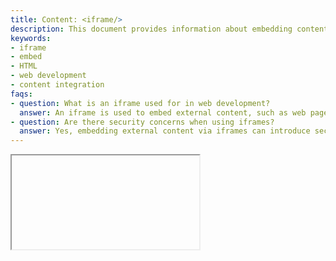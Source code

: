 ```yaml
---
title: Content: <iframe/>
description: This document provides information about embedding content using the <iframe/> element, including best practices and considerations for web development.
keywords:
- iframe
- embed
- HTML
- web development
- content integration
faqs:
- question: What is an iframe used for in web development?
  answer: An iframe is used to embed external content, such as web pages, videos, or interactive elements, within the current webpage without redirecting users.
- question: Are there security concerns when using iframes?
  answer: Yes, embedding external content via iframes can introduce security risks. It's important to use trusted sources and set appropriate sandboxing and permissions.
---
```

<iframe/>

[](https://53444-stocksearch-stage.adobeio-static.net/index.html)
